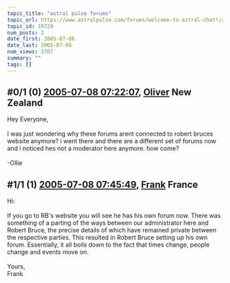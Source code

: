 ```yaml
---
topic_title: "astral pulse forums"
topic_url: https://www.astralpulse.com/forums/welcome-to-astral-chat!/astral-pulse-forums
topic_id: 19729
num_posts: 2
date_first: 2005-07-08
date_last: 2005-07-08
num_views: 2707
summary: ""
tags: []
---
```


## \#0/1 (0) [2005-07-08 07:22:07](https://www.astralpulse.com/forums/index.php?msg=169434), [Oliver](https://www.astralpulse.com/forums/profile/?u=667) New Zealand ##
<section>
Hey Everyone,
<br>
<br>
I was just wondering why these forums arent connected to robert bruces website anymore? i went there and there are a different set of forums now and i noticed hes not a moderator here anymore. how come?
<br>
<br>
-Ollie
</section>

## \#1/1 (1) [2005-07-08 07:45:49](https://www.astralpulse.com/forums/index.php?msg=169435), [Frank](https://www.astralpulse.com/forums/profile/?u=359) France ##
<section>
Hi:
<br>
<br>
If you go to RB's website you will see he has his own forum now. There was something of a parting of the ways between our administrator here and Robert Bruce, the precise details of which have remained private between the respective parties. This resulted in Robert Bruce setting up his own forum. Essentially, it all boils down to the fact that times change, people change and events move on.
<br>
<br>
Yours,
<br>
Frank
</section>
